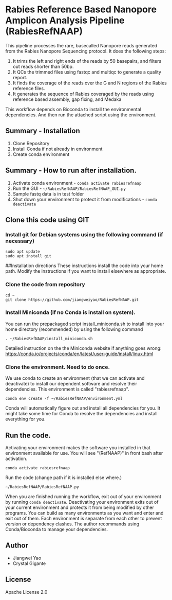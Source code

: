 # Rabies Reference Based Nanopore Amplicon Analysis Pipeline (RabiesRefNAAP)

This pipeline processes the rare, basecalled Nanopore reads generated from the Rabies Nanopore Sequencing protocol. It does the following steps:
1. It trims the left and right ends of the reads by 50 basepairs, and filters out reads shorter than 50bp.
2. It QCs the trimmed files using fastqc and multiqc to generate a quality report.
3. It finds the coverage of the reads over the G and N regions of the Rabies reference files.
4. It generates the sequence of Rabies coveraged by the reads using reference based assembly, gap fixing, and Medaka

This workflow depends on Bioconda to install the environmental dependencies.
And then run the attached script using the environment.

## Summary - Installation 
1. Clone Repository 
2. Install Conda if not already in environment
3. Create conda environment

## Summary - How to run after installation.
1. Activate conda environment - `conda activate rabiesrefnaap`
2. Run the GUI - `~/RabiesRefNAAP/RabiesRefNAAP_GUI.py`
3. Sample fastq data is in test folder
4. Shut down your environment to protect it from modifications - `conda deactivate`


## Clone this code using GIT

### Install git for Debian systems using the following command (if necessary)
```
sudo apt update
sudo apt install git
```

##Installation directions 
These instructions install the code into your home path. Modify the instructions if you want to install elsewhere as appropriate. 

### Clone the code from repository
```
cd ~
git clone https://github.com/jiangweiyao/RabiesRefNAAP.git
```

### Install Miniconda (if no Conda is install on system). 
You can run the prepackaged script install_miniconda.sh to install into your home directory (recommended) by using the following command
```
. ~/RabiesRefNAAP/install_miniconda.sh
```

Detailed instruction on the the Miniconda website if anything goes wrong:
https://conda.io/projects/conda/en/latest/user-guide/install/linux.html

### Clone the environment. Need to do once.

We use conda to create an environment (that we can activate and deactivate) to install our dependent software and resolve their dependencies. This environment is called "rabiesrefnaap". 

```
conda env create -f ~/RabiesRefNAAP/environment.yml
```

Conda will automatically figure out and install all dependencies for you. It might take some time for Conda to resolve the dependencies and install everything for you. 

## Run the code.

Activating your environment makes the software you installed in that environment available for use. You will see "(RefNAAP)" in front bash after activation.
```
conda activate rabiesrefnaap
```
Run the code (change path if it is installed else where.)
```
~/RabiesRefNAAP/RabiesRefNAAP.py
```

When you are finished running the workflow, exit out of your environment by running `conda deactivate`. Deactivating your environment exits out of your current environment and protects it from being modified by other programs. You can build as many environments as you want and enter and exit out of them. Each environment is separate from each other to prevent version or dependency clashes. The author recommands using Conda/Bioconda to manage your dependencies.

## Author
- Jiangwei Yao
- Crystal Gigante

## License 
Apache License 2.0
